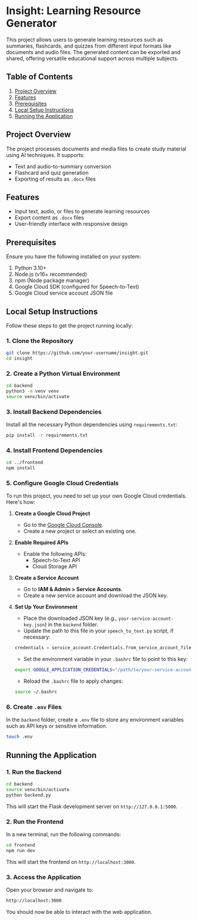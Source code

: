 # Insight: Learning Resource Generator

This project allows users to generate learning resources such as summaries, flashcards, and quizzes from different input formats like documents and audio files. The generated content can be exported and shared, offering versatile educational support across multiple subjects.

## Table of Contents
1. [Project Overview](#project-overview)
2. [Features](#features)
3. [Prerequisites](#prerequisites)
4. [Local Setup Instructions](#local-setup-instructions)
5. [Running the Application](#running-the-application)

## Project Overview

The project processes documents and media files to create study material using AI techniques. It supports:
- Text and audio-to-summary conversion
- Flashcard and quiz generation
- Exporting of results as `.docx` files

## Features
- Input text, audio, or files to generate learning resources
- Export content as `.docx` files
- User-friendly interface with responsive design

## Prerequisites

Ensure you have the following installed on your system:

1. Python 3.10+
2. Node.js (v16+ recommended)
3. npm (Node package manager)
4. Google Cloud SDK (configured for Speech-to-Text)
5. Google Cloud service account JSON file

## Local Setup Instructions

Follow these steps to get the project running locally:

### 1. Clone the Repository

```bash
git clone https://github.com/your-username/insight.git
cd insight
```

### 2. Create a Python Virtual Environment

```bash
cd backend
python3 -m venv venv
source venv/bin/activate
```

### 3. Install Backend Dependencies

Install all the necessary Python dependencies using `requirements.txt`:

```bash
pip install -r requirements.txt
```

### 4. Install Frontend Dependencies

```bash
cd ../frontend
npm install
```

### 5. Configure Google Cloud Credentials

To run this project, you need to set up your own Google Cloud credentials. Here's how:

1. **Create a Google Cloud Project**
   - Go to the [Google Cloud Console](https://console.cloud.google.com/).
   - Create a new project or select an existing one.

2. **Enable Required APIs**
   - Enable the following APIs:
     - Speech-to-Text API
     - Cloud Storage API

3. **Create a Service Account**
   - Go to **IAM & Admin > Service Accounts**.
   - Create a new service account and download the JSON key. 

4. **Set Up Your Environment**
   - Place the downloaded JSON key (e.g., `your-service-account-key.json`) in the `backend` folder.
   - Update the path to this file in your `speech_to_text.py` script, if necessary:

   ```python
   credentials = service_account.Credentials.from_service_account_file('your-service-account-key.json')
   ```

   - Set the environment variable in your `.bashrc` file to point to this key:

   ```bash
   export GOOGLE_APPLICATION_CREDENTIALS="/path/to/your-service-account-key.json"
   ```

   - Reload the `.bashrc` file to apply changes:

   ```bash
   source ~/.bashrc
   ```

### 6. Create `.env` Files

In the `backend` folder, create a `.env` file to store any environment variables such as API keys or sensitive information.

```bash
touch .env
```

## Running the Application

### 1. Run the Backend

```bash
cd backend
source venv/bin/activate
python backend.py
```

This will start the Flask development server on `http://127.0.0.1:5000`.

### 2. Run the Frontend

In a new terminal, run the following commands:

```bash
cd frontend
npm run dev
```

This will start the frontend on `http://localhost:3000`.

### 3. Access the Application

Open your browser and navigate to:

```bash
http://localhost:3000
```

You should now be able to interact with the web application.
